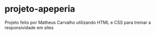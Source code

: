 # projeto-apeperia
Projeto feito por Matheus Carvalho utilizando HTML e CSS para treinar a responsividade em sites
